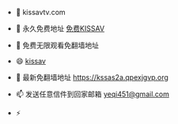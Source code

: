 - 👋 kissavtv.com
- 👀 永久免费地址 [免费KISSAV](https://www.kissavtv.com)
- 🌱 免费无限观看免翻墙地址  
- 😄 [kissav](https://f6262a.qpexjgvp.org)
- 💞️ 最新免翻墙地址   https://kssas2a.qpexjgvp.org
- 📫 发送任意信件到回家邮箱 yeqi451@gmail.com
 
- ⚡ 

<!---
kissav68/kissav68 is a ✨ special ✨ repository because its `README.md` (this file) appears on your GitHub profile.
You can click the Preview link to take a look at your changes.
--->
